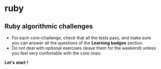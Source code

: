 ruby
====
## Ruby algorithmic challenges

- For each core-challenge, check that all the tests pass, and make sure you can answer all the questions of the **Learning badges** section.
- Do not deal with optional exercises (leave them for the weekend) unless you feel very confortable with the core ones.

**Let's start !**


